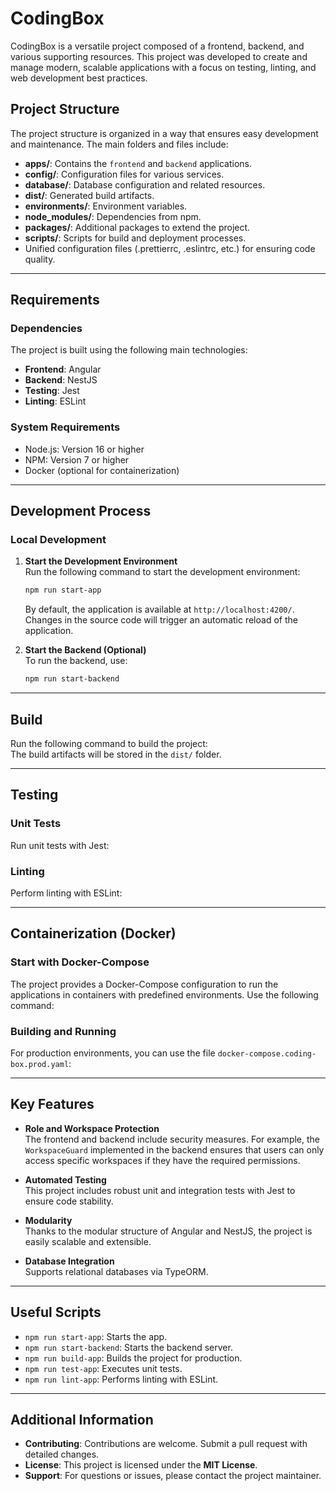 # CodingBox

CodingBox is a versatile project composed of a frontend, backend, and various supporting resources. This project was developed to create and manage modern, scalable applications with a focus on testing, linting, and web development best practices.

## Project Structure

The project structure is organized in a way that ensures easy development and maintenance. The main folders and files include:

- **apps/**: Contains the `frontend` and `backend` applications.
- **config/**: Configuration files for various services.
- **database/**: Database configuration and related resources.
- **dist/**: Generated build artifacts.
- **environments/**: Environment variables.
- **node_modules/**: Dependencies from npm.
- **packages/**: Additional packages to extend the project.
- **scripts/**: Scripts for build and deployment processes.
- Unified configuration files (.prettierrc, .eslintrc, etc.) for ensuring code quality.

---

## Requirements

### Dependencies
The project is built using the following main technologies:

- **Frontend**: Angular
- **Backend**: NestJS
- **Testing**: Jest
- **Linting**: ESLint

### System Requirements
- Node.js: Version 16 or higher
- NPM: Version 7 or higher
- Docker (optional for containerization)

---

## Development Process

### Local Development
1. **Start the Development Environment**  
   Run the following command to start the development environment:  
   ```bash
   npm run start-app
   ```
   By default, the application is available at `http://localhost:4200/`. Changes in the source code will trigger an automatic reload of the application.

2. **Start the Backend (Optional)**  
   To run the backend, use:  
   ```bash
   npm run start-backend
   ```

---

## Build

Run the following command to build the project:  
The build artifacts will be stored in the `dist/` folder.

---

## Testing

### Unit Tests
Run unit tests with Jest:

### Linting
Perform linting with ESLint:

---

## Containerization (Docker)

### Start with Docker-Compose
The project provides a Docker-Compose configuration to run the applications in containers with predefined environments. Use the following command:

### Building and Running
For production environments, you can use the file `docker-compose.coding-box.prod.yaml`:

---

## Key Features

- **Role and Workspace Protection**  
  The frontend and backend include security measures. For example, the `WorkspaceGuard` implemented in the backend ensures that users can only access specific workspaces if they have the required permissions.

- **Automated Testing**  
  This project includes robust unit and integration tests with Jest to ensure code stability.

- **Modularity**  
  Thanks to the modular structure of Angular and NestJS, the project is easily scalable and extensible.

- **Database Integration**  
  Supports relational databases via TypeORM.

---

## Useful Scripts

- `npm run start-app`: Starts the app.
- `npm run start-backend`: Starts the backend server.
- `npm run build-app`: Builds the project for production.
- `npm run test-app`: Executes unit tests.
- `npm run lint-app`: Performs linting with ESLint.

---

## Additional Information

- **Contributing**: Contributions are welcome. Submit a pull request with detailed changes.
- **License**: This project is licensed under the **MIT License**.
- **Support**: For questions or issues, please contact the project maintainer.
